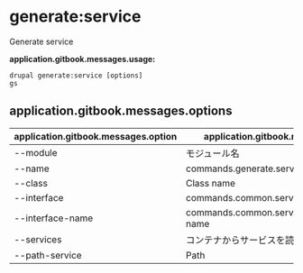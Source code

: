 # generate:service
Generate service

**application.gitbook.messages.usage:**
```
drupal generate:service [options]
gs
```

## application.gitbook.messages.options
application.gitbook.messages.option | application.gitbook.messages.details
-------|-------------
--module | モジュール名
--name | commands.generate.service.options.name
--class | Class name
--interface | commands.common.service.options.interface
--interface-name | commands.common.service.options.interface-name
--services | コンテナからサービスを読み込む
--path-service | Path
